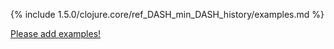 {% include 1.5.0/clojure.core/ref_DASH_min_DASH_history/examples.md %}

[Please add examples!](https://github.com/arrdem/grimoire/edit/master/_includes/1.6.0/clojure.core/ref_DASH_min_DASH_history/examples.md)
